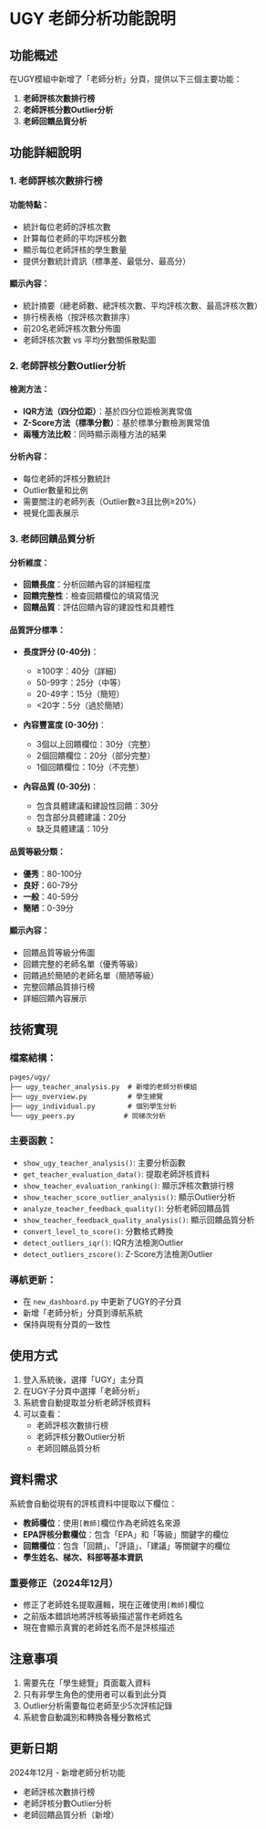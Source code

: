 # UGY 老師分析功能說明

## 功能概述

在UGY模組中新增了「老師分析」分頁，提供以下三個主要功能：

1. **老師評核次數排行榜**
2. **老師評核分數Outlier分析**
3. **老師回饋品質分析**

## 功能詳細說明

### 1. 老師評核次數排行榜

#### 功能特點：
- 統計每位老師的評核次數
- 計算每位老師的平均評核分數
- 顯示每位老師評核的學生數量
- 提供分數統計資訊（標準差、最低分、最高分）

#### 顯示內容：
- 統計摘要（總老師數、總評核次數、平均評核次數、最高評核次數）
- 排行榜表格（按評核次數排序）
- 前20名老師評核次數分佈圖
- 老師評核次數 vs 平均分數關係散點圖

### 2. 老師評核分數Outlier分析

#### 檢測方法：
- **IQR方法（四分位距）**：基於四分位距檢測異常值
- **Z-Score方法（標準分數）**：基於標準分數檢測異常值
- **兩種方法比較**：同時顯示兩種方法的結果

#### 分析內容：
- 每位老師的評核分數統計
- Outlier數量和比例
- 需要關注的老師列表（Outlier數≥3且比例≥20%）
- 視覺化圖表展示

### 3. 老師回饋品質分析

#### 分析維度：
- **回饋長度**：分析回饋內容的詳細程度
- **回饋完整性**：檢查回饋欄位的填寫情況
- **回饋品質**：評估回饋內容的建設性和具體性

#### 品質評分標準：
- **長度評分 (0-40分)**：
  - ≥100字：40分（詳細）
  - 50-99字：25分（中等）
  - 20-49字：15分（簡短）
  - <20字：5分（過於簡陋）

- **內容豐富度 (0-30分)**：
  - 3個以上回饋欄位：30分（完整）
  - 2個回饋欄位：20分（部分完整）
  - 1個回饋欄位：10分（不完整）

- **內容品質 (0-30分)**：
  - 包含具體建議和建設性回饋：30分
  - 包含部分具體建議：20分
  - 缺乏具體建議：10分

#### 品質等級分類：
- **優秀**：80-100分
- **良好**：60-79分
- **一般**：40-59分
- **簡陋**：0-39分

#### 顯示內容：
- 回饋品質等級分佈圖
- 回饋完整的老師名單（優秀等級）
- 回饋過於簡陋的老師名單（簡陋等級）
- 完整回饋品質排行榜
- 詳細回饋內容展示

## 技術實現

### 檔案結構：
```
pages/ugy/
├── ugy_teacher_analysis.py  # 新增的老師分析模組
├── ugy_overview.py          # 學生總覽
├── ugy_individual.py        # 個別學生分析
└── ugy_peers.py            # 同梯次分析
```

### 主要函數：
- `show_ugy_teacher_analysis()`: 主要分析函數
- `get_teacher_evaluation_data()`: 提取老師評核資料
- `show_teacher_evaluation_ranking()`: 顯示評核次數排行榜
- `show_teacher_score_outlier_analysis()`: 顯示Outlier分析
- `analyze_teacher_feedback_quality()`: 分析老師回饋品質
- `show_teacher_feedback_quality_analysis()`: 顯示回饋品質分析
- `convert_level_to_score()`: 分數格式轉換
- `detect_outliers_iqr()`: IQR方法檢測Outlier
- `detect_outliers_zscore()`: Z-Score方法檢測Outlier

### 導航更新：
- 在 `new_dashboard.py` 中更新了UGY的子分頁
- 新增「老師分析」分頁到導航系統
- 保持與現有分頁的一致性

## 使用方式

1. 登入系統後，選擇「UGY」主分頁
2. 在UGY子分頁中選擇「老師分析」
3. 系統會自動提取並分析老師評核資料
4. 可以查看：
   - 老師評核次數排行榜
   - 老師評核分數Outlier分析
   - 老師回饋品質分析

## 資料需求

系統會自動從現有的評核資料中提取以下欄位：
- **教師欄位**：使用`[教師]`欄位作為老師姓名來源
- **EPA評核分數欄位**：包含「EPA」和「等級」關鍵字的欄位
- **回饋欄位**：包含「回饋」、「評語」、「建議」等關鍵字的欄位
- **學生姓名、梯次、科部等基本資訊**

### 重要修正（2024年12月）
- 修正了老師姓名提取邏輯，現在正確使用`[教師]`欄位
- 之前版本錯誤地將評核等級描述當作老師姓名
- 現在會顯示真實的老師姓名而不是評核描述

## 注意事項

1. 需要先在「學生總覽」頁面載入資料
2. 只有非學生角色的使用者可以看到此分頁
3. Outlier分析需要每位老師至少5次評核記錄
4. 系統會自動識別和轉換各種分數格式

## 更新日期

2024年12月 - 新增老師分析功能
- 老師評核次數排行榜
- 老師評核分數Outlier分析
- 老師回饋品質分析（新增）
